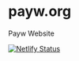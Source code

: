 # payw.org
Payw Website

[![Netlify Status](https://api.netlify.com/api/v1/badges/0b0b121b-8e83-413d-bd00-f5488b7d15b2/deploy-status)](https://app.netlify.com/sites/mystifying-carson-a8abba/deploys)
